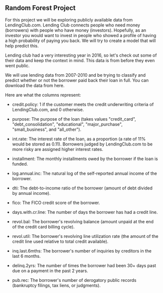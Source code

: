 ## Random Forest Project

For this project we will be exploring publicly available data from LendingClub.com. Lending Club connects people who need money (borrowers) with people who have money (investors). Hopefully, as an investor you would want to invest in people who showed a profile of having a high probability of paying you back. We will try to create a model that will help predict this.

Lending club had a very interesting year in 2016, so let's check out some of their data and keep the context in mind. This data is from before they even went public.

We will use lending data from 2007-2010 and be trying to classify and predict whether or not the borrower paid back their loan in full. You can download the data from here.

Here are what the columns represent:

* credit.policy: 1 if the customer meets the credit underwriting criteria of LendingClub.com, and 0 otherwise.

* purpose: The purpose of the loan (takes values "credit_card", "debt_consolidation", "educational", "major_purchase", "small_business", and "all_other").

* int.rate: The interest rate of the loan, as a proportion (a rate of 11% would be stored as 0.11). Borrowers judged by LendingClub.com to be more risky are assigned higher interest rates.

* installment: The monthly installments owed by the borrower if the loan is funded.
* log.annual.inc: The natural log of the self-reported annual income of the borrower.

* dti: The debt-to-income ratio of the borrower (amount of debt divided by annual income).
* fico: The FICO credit score of the borrower.

* days.with.cr.line: The number of days the borrower has had a credit line.

* revol.bal: The borrower's revolving balance (amount unpaid at the end of the credit card billing
  cycle).

* revol.util: The borrower's revolving line utilization rate (the amount of the credit line used relative to total credit available).

* inq.last.6mths: The borrower's number of inquiries by creditors in the last 6 months.

* delinq.2yrs: The number of times the borrower had been 30+ days past due on a payment in the past 2 years.

* pub.rec: The borrower's number of derogatory public records (bankruptcy filings, tax liens, or judgments).
